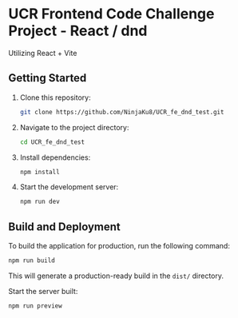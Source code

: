 # UCR Frontend Code Challenge Project - React / dnd

Utilizing React + Vite

## Getting Started

1. Clone this repository:
   ```bash
   git clone https://github.com/NinjaKu8/UCR_fe_dnd_test.git
   ```
2. Navigate to the project directory:
   ```bash
   cd UCR_fe_dnd_test
   ```
3. Install dependencies:
   ```bash
   npm install
   ```
4. Start the development server:
   ```bash
   npm run dev
   ```

## Build and Deployment

To build the application for production, run the following command:

```bash
npm run build
```

This will generate a production-ready build in the `dist/` directory.

Start the server built:

```bash
npm run preview
```
